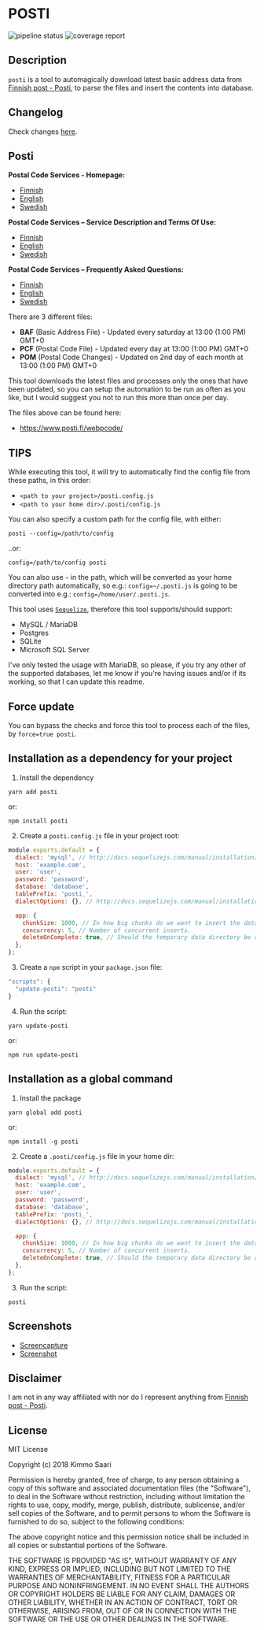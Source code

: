 # POSTI

![pipeline status](https://posti.devaus.eu/pipeline.svg)
![coverage report](https://posti.devaus.eu/coverage.svg)

## Description

`posti` is a tool to automagically download latest basic address data from [Finnish post - Posti](https://www.posti.fi/), to parse the files and insert the contents into database.

## Changelog

Check changes [here](./CHANGELOG.md).

## Posti

**Postal Code Services - Homepage:**

  - [Finnish](https://www.posti.fi/yritysasiakkaat/apu-ja-tuki/postinumeropalvelut/postinumerotiedostot.html)
  - [English](https://www.posti.fi/business/help-and-support/postal-code-services/postal-code-files.html)
  - [Swedish](https://www.posti.fi/foretag/hjalp-och-stod/postnummertjanster/postnummerfiler.html)

**Postal Code Services – Service Description and Terms Of Use:**

  - [Finnish](https://www.posti.fi/liitteet-yrityksille/ehdot/postinumeropalvelut-palvelukuvaus-ja-kayttoehdot.pdf)
  - [English](https://www.posti.fi/liitteet-yrityksille/ehdot/postinumeropalvelut-palvelukuvaus-ja-kayttoehdot-en.pdf)
  - [Swedish](https://www.posti.fi/liitteet-yrityksille/ehdot/postinumeropalvelut-palvelukuvaus-ja-kayttoehdot-sv.pdf)

**Postal Code Services – Frequently Asked Questions:**

  - [Finnish](https://www.posti.fi/liitteet-yrityksille/muut/postinumeropalvelut-faq.pdf)
  - [English](https://www.posti.fi/liitteet-yrityksille/muut/postinumeropalvelut-faq-en.pdf)
  - [Swedish](https://www.posti.fi/liitteet-yrityksille/muut/postinumeropalvelut-faq-sv.pdf)

There are 3 different files:

* **BAF** (Basic Address File) - Updated every saturday at 13:00 (1:00 PM) GMT+0
* **PCF** (Postal Code File) -  Updated every day at 13:00 (1:00 PM) GMT+0
* **POM** (Postal Code Changes) -  Updated on 2nd day of each month at 13:00 (1:00 PM) GMT+0

This tool downloads the latest files and processes only the ones that have been updated,
so you can setup the automation to be run as often as you like, but I would suggest you not to
run this more than once per day.

The files above can be found here:

  - https://www.posti.fi/webpcode/

## TIPS

While executing this tool, it will try to automatically find the config file from these paths, in this order:
- `<path to your project>/posti.config.js`
- `<path to your home dir>/.posti/config.js`

You can also specify a custom path for the config file, with either:
```
posti --config=/path/to/config
```
..or:
```
config=/path/to/config posti
```

You can also use `~` in the path, which will be converted as your home directory path automatically, so e.g.: `config=~/.posti.js` is going to be converted into e.g.: `config=/home/user/.posti.js`.

This tool uses [`Sequelize`](https://github.com/sequelize/sequelize), therefore this tool supports/should support:
- MySQL / MariaDB
- Postgres
- SQLite
- Microsoft SQL Server

I've only tested the usage with MariaDB, so please, if you try any other of the supported databases, let me know if you're having issues and/or if its working, so that I can update this readme.

## Force update

You can bypass the checks and force this tool to process each of the files, by `force=true posti`.

## Installation as a dependency for your project
1. Install the dependency
```
yarn add posti
```
or:
```
npm install posti
```

2. Create a `posti.config.js` file in your project root:
```javascript
module.exports.default = {
  dialect: 'mysql', // http://docs.sequelizejs.com/manual/installation/usage.html#dialects
  host: 'example.com',
  user: 'user',
  password: 'password',
  database: 'database',
  tablePrefix: 'posti_',
  dialectOptions: {}, // http://docs.sequelizejs.com/manual/installation/usage.html#options

  app: {
    chunkSize: 1000, // In how big chunks do we want to insert the data into database.
    concurrency: 5, // Number of concurrent inserts.
    deleteOnComplete: true, // Should the temporary data directory be removed after script finishes.
  },
};
```

3. Create a `npm` script in your `package.json` file:
```javascript
"scripts": {
  "update-posti": "posti"
}
```

4. Run the script:
```
yarn update-posti
```
or:
```
npm run update-posti
```

## Installation as a global command
1. Install the package
```
yarn global add posti
```
or:
```
npm install -g posti
```

2. Create a `.posti/config.js` file in your home dir:
```javascript
module.exports.default = {
  dialect: 'mysql', // http://docs.sequelizejs.com/manual/installation/usage.html#dialects
  host: 'example.com',
  user: 'user',
  password: 'password',
  database: 'database',
  tablePrefix: 'posti_',
  dialectOptions: {}, // http://docs.sequelizejs.com/manual/installation/usage.html#options

  app: {
    chunkSize: 1000, // In how big chunks do we want to insert the data into database.
    concurrency: 5, // Number of concurrent inserts.
    deleteOnComplete: true, // Should the temporary data directory be removed after script finishes.
  },
};
```

3. Run the script:
```
posti
```

## Screenshots

- [Screencapture](https://posti.devaus.eu/screencapture.gif)
- [Screenshot](https://posti.devaus.eu/screenshot.png)

## Disclaimer

I am not in any way affiliated with nor do I represent anything from [Finnish post - Posti](https://www.posti.fi/).


## License

MIT License

Copyright (c) 2018 Kimmo Saari

Permission is hereby granted, free of charge, to any person obtaining a copy
of this software and associated documentation files (the "Software"), to deal
in the Software without restriction, including without limitation the rights
to use, copy, modify, merge, publish, distribute, sublicense, and/or sell
copies of the Software, and to permit persons to whom the Software is
furnished to do so, subject to the following conditions:

The above copyright notice and this permission notice shall be included in all
copies or substantial portions of the Software.

THE SOFTWARE IS PROVIDED "AS IS", WITHOUT WARRANTY OF ANY KIND, EXPRESS OR
IMPLIED, INCLUDING BUT NOT LIMITED TO THE WARRANTIES OF MERCHANTABILITY,
FITNESS FOR A PARTICULAR PURPOSE AND NONINFRINGEMENT. IN NO EVENT SHALL THE
AUTHORS OR COPYRIGHT HOLDERS BE LIABLE FOR ANY CLAIM, DAMAGES OR OTHER
LIABILITY, WHETHER IN AN ACTION OF CONTRACT, TORT OR OTHERWISE, ARISING FROM,
OUT OF OR IN CONNECTION WITH THE SOFTWARE OR THE USE OR OTHER DEALINGS IN THE
SOFTWARE.
